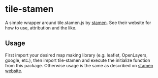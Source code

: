 # tile-stamen

A simple wrapper around tile.stamen.js by [stamen](http://maps.stamen.com/#watercolor/12/37.7706/-122.3782). See their website for how to use, attribution and the like.

## Usage

First import your desired map making library (e.g. leaflet, OpenLayers, google, etc.), then import tile-stamen and execute the initialize function from this package. Otherwise usage is the same as described on [stamen website](http://maps.stamen.com/#watercolor/12/37.7706/-122.3782).
